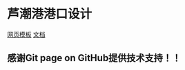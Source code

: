 # 芦潮港港口设计
[网页模板](cpptony.github.io/jplg/LuchaoDesigner/valley.html)
[文档](cpptony.github.io/jplg/LuchaoDesigner/introduction.pdf)
## 感谢Git page on GitHub提供技术支持！！
